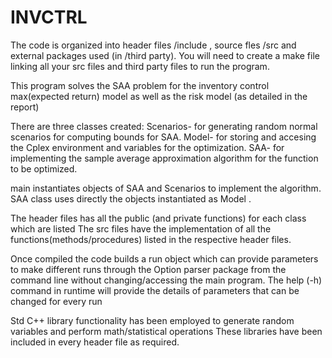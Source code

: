 # INVCTRL
The code is organized into header files /include , source fles /src and external packages used (in /third party). 
You will need to create a make file linking all your src files and third party files to run the program.

This program solves the SAA problem for the inventory control max(expected return) model as well as the risk model 
(as detailed in the report)

There are three classes created:
Scenarios- for generating random normal scenarios for computing bounds for SAA.
Model- for storing and accesing the Cplex environment and variables for the optimization.
SAA- for implementing the sample average approximation algorithm for the function to be optimized.

main instantiates objects of SAA and Scenarios to implement the algorithm.
SAA class uses directly the objects instantiated  as Model .

The header files has all the public (and private functions) for each class which are listed
The src files have the implementation of all the functions(methods/procedures) listed in the respective header files.

Once compiled the code builds a run object which can provide parameters to make different runs 
through the Option parser package from the command line without changing/accessing the main program. The help (-h)
 command in runtime will provide the details of parameters that can be changed for every run

Std C++ library functionality has been employed to generate random variables and perform math/statistical operations
These libraries have been included in every header file as required.
